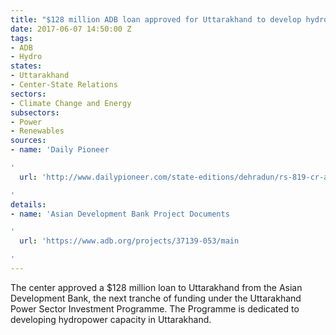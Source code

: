 ```yaml
---
title: "$128 million ADB loan approved for Uttarakhand to develop hydropower capacity"
date: 2017-06-07 14:50:00 Z
tags:
- ADB
- Hydro
states:
- Uttarakhand
- Center-State Relations
sectors:
- Climate Change and Energy
subsectors:
- Power
- Renewables
sources:
- name: 'Daily Pioneer

'
  url: 'http://www.dailypioneer.com/state-editions/dehradun/rs-819-cr-adb-loan-for-ukhands-power-sector-likely.html

'
details:
- name: 'Asian Development Bank Project Documents

'
  url: 'https://www.adb.org/projects/37139-053/main

'
---
```


The center approved a $128 million loan to Uttarakhand from the Asian Development Bank, the next tranche of funding under the Uttarakhand Power Sector Investment Programme. The Programme is dedicated to developing hydropower capacity in Uttarakhand. 
